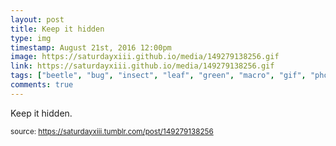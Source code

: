 ```yaml
---
layout: post
title: Keep it hidden
type: img
timestamp: August 21st, 2016 12:00pm
image: https://saturdayxiii.github.io/media/149279138256.gif
link: https://saturdayxiii.github.io/media/149279138256.gif
tags: ["beetle", "bug", "insect", "leaf", "green", "macro", "gif", "photography"]
comments: true
---
```


Keep it hidden.
 
  
<small>source: https://saturdayxiii.tumblr.com/post/149279138256</small>